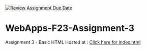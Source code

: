[![Review Assignment Due Date](https://classroom.github.com/assets/deadline-readme-button-24ddc0f5d75046c5622901739e7c5dd533143b0c8e959d652212380cedb1ea36.svg)](https://classroom.github.com/a/q2-Q7VCy)
# WebApps-F23-Assignment-3
Assignment 3 - Basic HTML
Hosted at : <a href="https://44-563-webapps-f23.github.io/44563-webapps-f23-assignment3-SaiUjwal296/index.html">Click here for index.html</a>


